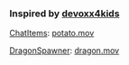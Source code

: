 ### Inspired by [devoxx4kids](https://github.com/devoxx4kids/materials/blob/master/workshops/minecraft/readme-forge.asciidoc)

[ChatItems](mod__forge-1.16.4-35.1.37-mdk/src/main/java/org/yuyuan/forge/mods/ChatItems.java): [potato.mov](potato.mov)

[DragonSpawner](mod__forge-1.16.4-35.1.37-mdk/src/main/java/org/yuyuan/forge/mods/DragonSpawner.java): [dragon.mov](dragon.mov)
